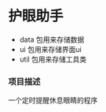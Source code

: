 <h1>护眼助手</h1>

<ul>
    <li>data 包用来存储数据</li>
    <li>ui 包用来存储界面ui</li>
    <li>util 包用来存储工具类</li>
</ul>

<h3>项目描述</h3>
<p>一个定时提醒休息眼睛的程序</p>
